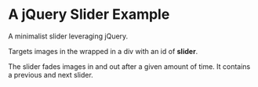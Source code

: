 # A jQuery Slider Example

A minimalist slider leveraging jQuery.

Targets images in the wrapped in a div with an id of **slider**.

The slider fades images in and out after a given amount of time.
It contains a previous and next slider.
